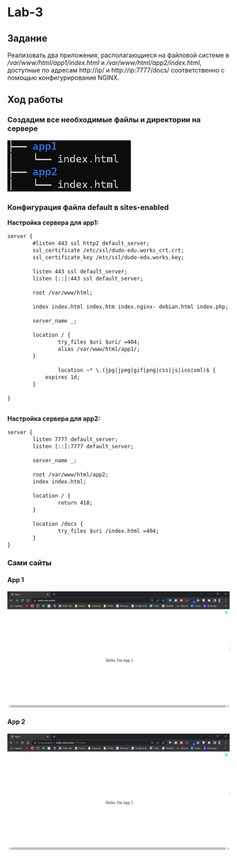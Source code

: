 # Lab-3
## Задание
Реализовать два приложения, располагающиеся на файловой системе в */var/www/html/app1/index.html* и  */var/www/html/app2/index.html*, доступные по адресам http://ip/ и http://ip:7777/docs/ соответственно с помощью конфигурирования NGINX.

## Ход работы
### Создадим все необходимые файлы и директории на сервере
![](WindowsTerminal_m37xEqDfcz.png)
### Конфигурация файла default в sites-enabled
**Настройка сервера для app1:**
```
server {
        #listen 443 ssl http2 default_server;
        ssl_certificate /etc/ssl/dudo-edu.works_crt.crt;
        ssl_certificate_key /etc/ssl/dudo-edu.works.key;

        listen 443 ssl default_server;
        listen [::]:443 ssl default_server;

        root /var/www/html;

        index index.html index.htm index.nginx-	debian.html index.php;

        server_name _;

        location / {
                try_files $uri $uri/ =404;
                alias /var/www/html/app1/;
        }
		
		        location ~* \.(jpg|jpeg|gif|png|css|js|ico|xml)$ {
            expires 1d;
        }

}
		
```
**Настройка сервера для app2:**
```
server {
        listen 7777 default_server;
        listen [::]:7777 default_server;

        server_name _;

        root /var/www/html/app2;
        index index.html;

        location / {
                return 418;
        }

        location /docs {
                try_files $uri /index.html =404;
        }
}
```
### Сами сайты
#### App 1
![](chrome_JgAPccr92T.png)
#### App 2
![](chrome_p7dD2E8ywL.png)